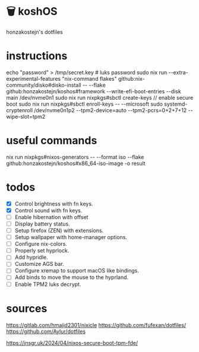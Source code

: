 # 🗑️ koshOS
honzakostejn's dotfiles

# instructions
echo "password" > /tmp/secret.key # luks password
sudo nix run --extra-experimental-features "nix-command flakes" github:nix-community/disko#disko-install -- --flake github:honzakostejn/koshos#framework --write-efi-boot-entries --disk main /dev/nvme0n1
sudo nix run nixpkgs#sbctl create-keys
// enable secure boot
sudo nix run nixpkgs#sbctl enroll-keys -- --microsoft
sudo systemd-cryptenroll /dev/nvme0n1p2 --tpm2-device=auto --tpm2-pcrs=0+2+7+12 --wipe-slot=tpm2

# useful commands
nix run nixpkgs#nixos-generators -- --format iso --flake github:honzakostejn/koshos#x86_64-iso-image -o result

# todos
- [x] Control brightness with fn keys.
- [x] Control sound with fn keys.
- [ ] Enable hibernation with offset
- [ ] Display battery status.
- [ ] Setup firefox (ZEN) with extensions.
- [ ] Setup wallpaper with home-manager options.
- [ ] Configure nix-colors.
- [ ] Properly set hyprlock.
- [ ] Add hypridle.
- [ ] Customize AGS bar.
- [ ] Configure xremap to support macOS like bindings.
- [ ] Add binds to move the mouse to the hyprland.
- [ ] Enable TPM2 luks decrypt.

# sources
https://gitlab.com/hmajid2301/nixicle
https://github.com/fufexan/dotfiles/
https://github.com/Aylur/dotfiles

https://jnsgr.uk/2024/04/nixos-secure-boot-tpm-fde/
